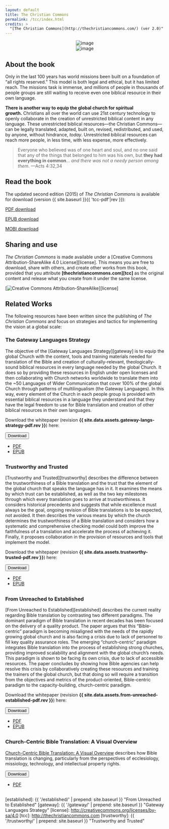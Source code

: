 ```yaml
---
layout: default
title: The Christian Commons
permalink: /tcc/index.html
credits: >
  "[The Christian Commons](http://thechristiancommons.com/) (ver 2.0)" is a revision of "[The Christian Commons](https://distantshores.org/thechristiancommons/)" (published by [Distant Shores Media](https://distantshores.org) and made available under a [Creative Commons Attribution-ShareAlike 3.0](http://creativecommons.org/licenses/by-sa/3.0) license), revised by Tim Jore made available under a [Creative Commons Attribution-ShareAlike 4.0 International](https://creativecommons.org/licenses/by-sa/4.0/) license.
---
```


<div class="container-fluid"><div class="row"><div class="col-md-6" style="text-align:center;">

<img src="{{ '/assets/img/tcc/tcc2-web.jpg' | prepend: site.baseurl }}" alt="image" style="max-width:280px;">

</div><div class="col-md-6" style="text-align:center;">

<img src="{{ '/assets/img/tcc/ffcb.png' | prepend: site.baseurl }}" alt="image" style="max-width:280px;">

</div></div></div>

## About the book

Only in the last 100 years has world missions been built on a foundation
of “all rights reserved.” This model is both legal and ethical, but it has
limited reach. The missions task is immense, and millions of people in
thousands of people groups are still waiting to receive even one
biblical resource in their own language.

**There is another way to equip the global church for spiritual
growth.** Christians all over the world can use 21st century technology
to openly collaborate in the creation of unrestricted biblical content
in any language. These unrestricted biblical resources—the Christian
Commons—can be legally translated, adapted, built on, revised,
redistributed, and used, by anyone, without hindrance, *today*.
Unrestricted biblical resources can reach more people, in less time,
with less expense, more effectively.

> Everyone who believed was of one heart and soul, and no one said that any of the things that belonged to him was his own, but **they had everything in common**... *and there was not a needy person among them*. —Acts 4:32,34

## Read the book

The updated second edition (2015) of *The Christian Commons* is available for download (version {{ site.baseurl }}{{ 'tcc-pdf'|rev }}):

<a class="btn btn-dark btn-sm" href="{{ site.baseurl }}{{ 'tcc-pdf'|url }}"><i class="fa fa-file-pdf-o"></i> PDF download</a>

<a class="btn btn-dark btn-sm" href="{{ site.baseurl }}{{ 'tcc-epub'|url }}"><i class="fa fa-book"></i> EPUB download</a>

<a class="btn btn-dark btn-sm" href="{{ site.baseurl }}{{ 'tcc-mobi'|url }}"><i class="fa fa-book"></i> MOBI download</a>

## Sharing and use

*The Christian Commons* is made available under a [Creative Commons
Attribution-ShareAlike 4.0 License][license]. This means you
are free to download, share with others, and create other works from
this book, provided that you attribute
**[thechristiancommons.com][tcc]** as the
original content and release what you create from it under the same
license.

[![Creative Commons Attribution-ShareAlike](/assets/img/CC-BY-SA-icon-88x31.png)][license]

## Related Works

The following resources have been written since the publishing of _The Christian Commons_ and focus on strategies and tactics for implementing the vision at a global scale:

### The Gateway Languages Strategy

The objective of the [Gateway Languages Strategy][gateway] is to equip the global Church with the content, tools and training materials needed for translation of the Bible and creation of culturally-relevant, theologically-sound biblical resources in every language needed by the global Church. It does so by providing these resources in English under open licenses and then collaborating with Church networks worldwide to translate them into the \~50 Languages of Wider Communication that cover 100% of the global Church through patterns of multilingualism (the Gateway Languages). In this way, every element of the Church in each people group is provided with essential biblical resources in a language they understand and that they have the legal freedom to use for Bible translation and creation of other biblical resources in their own languages.

Download the whitepaper (revision **{{ site.data.assets.gateway-langs-strategy-pdf.rev }}**) here:

<div class="btn-group" markdown="0" style="margin-bottom:30px;"><button type="button" class="btn btn-dark dropdown-toggle" data-toggle="dropdown" aria-haspopup="true" aria-expanded="false">Download <span class="caret"></span></button>
<ul class="dropdown-menu">
  <li>
    <a href="{{ site.baseurl }}{{ site.data.assets.gateway-langs-strategy-pdf.url }}">PDF</a>
  </li>
  <li>
    <a href="{{ site.baseurl }}{{ site.data.assets.gateway-langs-strategy-epub.url }}">EPUB</a>
  </li>
</ul>
</div>

### Trustworthy and Trusted

[Trustworthy and Trusted][trustworthy] describes the difference between the trustworthiness of a Bible translation and the trust that the element of the global church that speaks the language has in it. It examines the means by which trust can be established, as well as the two key milestones through which every translation goes to arrive at trustworthiness. It considers historical precedents and suggests that while excellence must always be the goal, ongoing revision of Bible translations is to be expected, not avoided. It then describes the various means by which the church determines the trustworthiness of a Bible translation and considers how a systematic and comprehensive checking model could both improve the faithfulness of a translation and accelerate the process of achieving it. Finally, it proposes collaboration in the provision of resources and tools that implement the model.

Download the whitepaper (revision **{{ site.data.assets.trustworthy-trusted-pdf.rev }}**) here:

<div class="btn-group" markdown="0" style="margin-bottom:30px;"><button type="button" class="btn btn-dark dropdown-toggle" data-toggle="dropdown" aria-haspopup="true" aria-expanded="false">Download <span class="caret"></span></button>
<ul class="dropdown-menu">
  <li>
    <a href="{{ site.baseurl }}{{ site.data.assets.trustworthy-trusted-pdf.url }}">PDF</a>
  </li>
  <li>
    <a href="{{ site.baseurl }}{{ site.data.assets.trustworthy-trusted-epub.url }}">EPUB</a>
  </li>
</ul>
</div>

### From Unreached to Established

[From Unreached to Established][established] describes the current reality regarding Bible translation by contrasting two different paradigms. The dominant paradigm of Bible translation in recent decades has been focused on the delivery of a quality product. The paper argues that this “Bible-centric” paradigm is becoming misaligned with the needs of the rapidly growing global church and is also facing a crisis due to lack of personnel to fill key quality assurance roles. The emerging “church-centric” paradigm integrates Bible translation into the process of establishing strong churches, providing improved scalability and alignment with the global church’s needs. This paradigm is shown to be facing its own crisis, due to lack of accessible resources. The paper concludes by showing how Bible agencies can help resolve this crisis by collaboratively creating these resources and training the trainers of the global church, but that doing so will require a transition from the objectives and metrics of the product-oriented, Bible-centric paradigm to the capacity-building, church-centric paradigm.

Download the whitepaper (revision **{{ site.data.assets.from-unreached-established-pdf.rev }}**) here:

<div class="btn-group" markdown="0" style="margin-bottom:30px;"><button type="button" class="btn btn-dark dropdown-toggle" data-toggle="dropdown" aria-haspopup="true" aria-expanded="false">Download <span class="caret"></span></button>
<ul class="dropdown-menu">
  <li>
    <a href="{{ site.baseurl }}{{ site.data.assets.from-unreached-established-pdf.url }}">PDF</a>
  </li>
  <li>
    <a href="{{ site.baseurl }}{{ site.data.assets.from-unreached-established-epub.url }}">EPUB</a>
  </li>
</ul>
</div>

### Church-Centric Bible Translation: A Visual Overview

[Church-Centric Bible Translation: A Visual Overview][ccbt-overview] describes how Bible translation is changing, particularly from the perspectives of ecclesiology, missiology, technology, and intellectual property rights.

<div class="btn-group" markdown="0" style="margin-bottom:30px;"><button type="button" class="btn btn-dark dropdown-toggle" data-toggle="dropdown" aria-haspopup="true" aria-expanded="false">Download <span class="caret"></span></button>
<ul class="dropdown-menu">
  <li>
    <a href="{{ site.data.assets.ccbt-overview-pdf.url }}">PDF</a>
  </li>
</ul>
</div>

[ccbt-overview]: https://ccbt.bible/overview
[established]: {{ '/established/' | prepend: site.baseurl }} "From Unreached to Established"
[gateway]: {{ '/gateway/' | prepend: site.baseurl }} "Gateway Languages Strategy"
[license]: http://creativecommons.org/licenses/by-sa/4.0
[tcc]: http://thechristiancommons.com
[trustworthy]: {{ '/trustworthy/' | prepend: site.baseurl }} "Trustworthy and Trusted"
